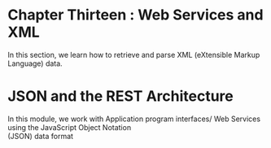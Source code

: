 # Chapter Thirteen : Web Services and XML
In this section, we learn how to retrieve and parse XML (eXtensible Markup Language) data.

# JSON and the REST Architecture
In this module, we work with Application program interfaces/ Web Services using the JavaScript Object Notation<br>
(JSON) data format